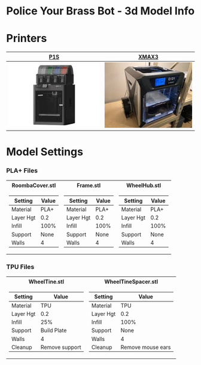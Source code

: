 # Police Your Brass Bot - 3d Model Info

# Printers
|<a href="https://bambulab.com/en/p1" target="_blank">P1S</a>|<a href="https://qidi3d.com/products/qidi-x-max-3" target="_blank">XMAX3</a>|
|:---:|:---:|
|![Alt text](../documentation/P1S.jpeg)|![Alt text](../documentation/xmax3.jpeg)| 

# Model Settings
### PLA+ Files
<table>
<tr><th>RoombaCover.stl </th><th>Frame.stl</th><th>WheelHub.stl</th></tr>
<tr><td>

|Setting| Value |
|--|--|
|Material | PLA+ |
|Layer Hgt | 0.2 |
|Infill | 100% |
|Support | None |
|Walls | 4|

</td><td>

|Setting| Value |
|--|--|
|Material | PLA+ |
|Layer Hgt | 0.2 |
|Infill | 100% |
|Support | None |
|Walls | 4|
</td><td>

|Setting| Value |
|--|--|
|Material | PLA+ |
|Layer Hgt | 0.2 |
|Infill | 100% |
|Support | None |
|Walls | 4|

</td></tr> </table>

### TPU Files
<table>
<tr><th>WheelTine.stl </th><th>WheelTineSpacer.stl</th></tr>
<tr><td>

|Setting| Value |
|--|--|
|Material | TPU |
|Layer Hgt | 0.2 |
|Infill | 25% |
|Support | Build Plate |
|Walls | 4|
|Cleanup| Remove support|

</td><td>

|Setting| Value |
|--|--|
|Material | TPU |
|Layer Hgt | 0.2 |
|Infill | 100% |
|Support | None |
|Walls | 4|
|Cleanup | Remove mouse ears|

</td></tr> </table>